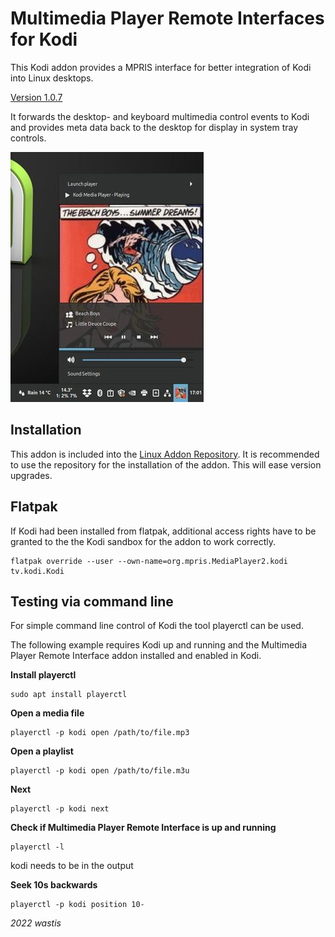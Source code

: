 # Multimedia Player Remote Interfaces for Kodi

This Kodi addon provides a MPRIS interface for better integration of Kodi into Linux desktops.

[Version 1.0.7](https://github.com/wastis/LinuxAddonRepo)

It forwards the desktop- and keyboard multimedia control events to Kodi and provides meta data back to the desktop for display in system tray controls.

![Cinnamon Sound Tray Icon](resources/media/kodi-cinnamon-applet-player-small.jpg)

## Installation

This addon is included into the [Linux Addon Repository](https://github.com/wastis/LinuxAddonRepo). It is recommended to use the repository for the installation of the addon. This will ease version upgrades. 

## Flatpak
If Kodi had been installed from flatpak, additional access rights have to be granted to the the Kodi sandbox for the addon to work correctly.

	flatpak override --user --own-name=org.mpris.MediaPlayer2.kodi tv.kodi.Kodi

## Testing via command line

For simple command line control of Kodi the tool playerctl can be used. 

The following example requires Kodi up and running and the Multimedia Player Remote Interface addon installed and enabled in Kodi. 

**Install playerctl**

	sudo apt install playerctl	

**Open a media file**

	playerctl -p kodi open /path/to/file.mp3

**Open a playlist**

	playerctl -p kodi open /path/to/file.m3u

**Next**

	playerctl -p kodi next

**Check if Multimedia Player Remote Interface is up and running**

	playerctl -l

kodi needs to be in the output

**Seek 10s backwards**

	playerctl -p kodi position 10-

*2022 wastis*
